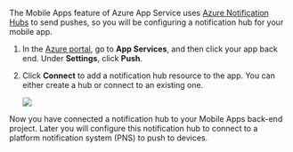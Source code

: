 The Mobile Apps feature of Azure App Service uses [Azure Notification Hubs] to send pushes, so you will be configuring a notification hub for your mobile app.

1. In the [Azure portal], go to **App Services**, and then click your app back end. Under **Settings**, click **Push**.
2. Click **Connect** to add a notification hub resource to the app. You can either create a hub or connect to an existing one.

    ![](https://docstestmedia1.blob.core.windows.net/azure-media/includes/media/app-service-mobile-create-notification-hub/configure-hub-flow.png)

Now you have connected a notification hub to your Mobile Apps back-end project. Later you will configure this notification hub to connect to a platform notification system (PNS) to push to devices.

[Azure portal]: https://portal.azure.com/
[Azure Notification Hubs]: https://azure.microsoft.com/en-us/documentation/articles/notification-hubs-push-notification-overview/

